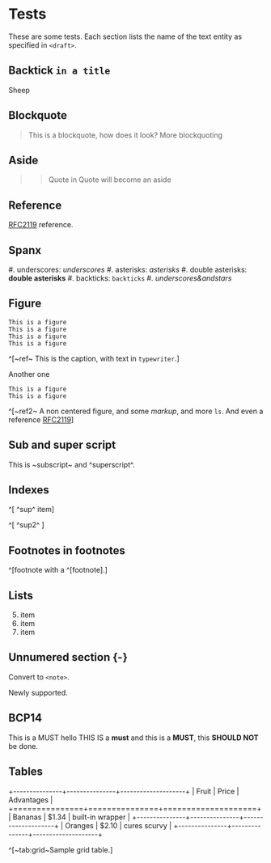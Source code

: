 #  Tests

These are some tests. Each section lists the name of the text entity as specified in `<draft>`.

## Backtick `in a title`

Sheep

## Blockquote

> This is a blockquote, how does it look?
> More blockquoting

## Aside

> > Quote in Quote will become an aside

## Reference

[RFC2119](#RFC2119) reference.

## Spanx

#. underscores: _underscores_
#. asterisks: *asterisks*
#. double asterisks: **double asterisks**
#. backticks: `backticks`
#. *_underscores&andstars_*

## Figure

    This is a figure
    This is a figure
    This is a figure
    This is a figure
^[~ref~ This is the caption, with text in `typewriter`.]

Another one

    This is a figure
    This is a figure
^[~ref2~ A non centered figure, and some *markup*, and more `ls`. And even a reference [RFC2119](#RFC2199)]

## Sub and super script

This is ~subscript~ and ^superscript^.

## Indexes

^[ ^sup^ item]

^[ ^sup2^ ]

## Footnotes in footnotes

^[footnote with a ^[footnote].]

## Lists

5. item
6. item
7. item

## Unnumered section {-}

Convert to `<note>`.

Newly supported.

## BCP14

This is a MUST hello
THIS IS a **must** and this is a **MUST**, this **SHOULD NOT** be done.

## Tables

+---------------+---------------+--------------------+
| Fruit         | Price         | Advantages         |
+===============+===============+====================+
| Bananas       | $1.34         | built-in wrapper   |
+---------------+---------------+--------------------+
| Oranges       | $2.10         | cures scurvy       |
+---------------+---------------+--------------------+

^[~tab:grid~Sample grid table.]

